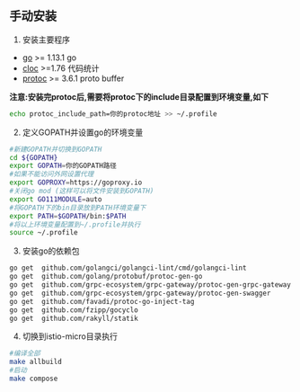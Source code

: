 ## 手动安装

1. 安装主要程序
- [go](https://studygolang.com/dl) >= 1.13.1 go
- [cloc](https://github.com/AlDanial/cloc) >=1.76  代码统计
- [protoc](https://github.com/protocolbuffers/protobuf) >= 3.6.1 proto buffer

**注意:安装完protoc后,需要将protoc下的include目录配置到环境变量,如下**

```bash
echo protoc_include_path=你的protoc地址 >> ~/.profile
```

2. 定义GOPATH并设置go的环境变量
```bash
#新建GOPATH并切换到GOPATH
cd ${GOPATH} 
export GOPATH=你的GOPATH路径 
#如果不能访问外网设置代理
export GOPROXY=https://goproxy.io 
#关闭go mod (这样可以将文件安装到GOPATH)
export GO111MODULE=auto  
#将GOPATH下的bin目录放到PATH环境变量下
export PATH=$GOPATH/bin:$PATH
#将以上环境变量配置到~/.profile并执行
source ~/.profile

```

3. 安装go的依赖包
```bash
go get  github.com/golangci/golangci-lint/cmd/golangci-lint
go get  github.com/golang/protobuf/protoc-gen-go
go get  github.com/grpc-ecosystem/grpc-gateway/protoc-gen-grpc-gateway
go get  github.com/grpc-ecosystem/grpc-gateway/protoc-gen-swagger
go get  github.com/favadi/protoc-go-inject-tag 
go get  github.com/fzipp/gocyclo 
go get  github.com/rakyll/statik
```
4. 切换到istio-micro目录执行
```bash
#编译全部
make allbuild
#启动
make compose

```
